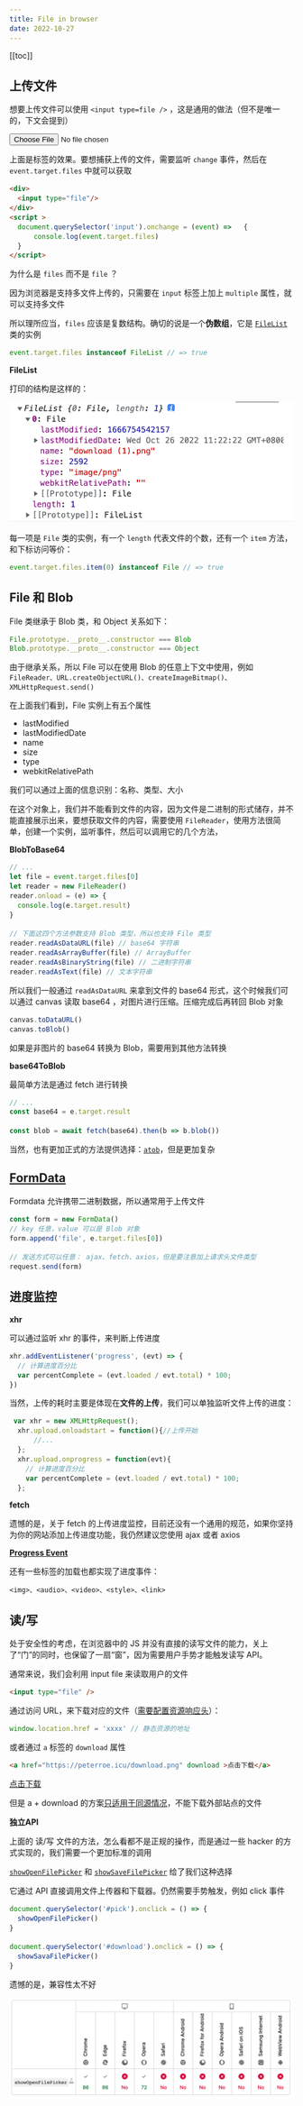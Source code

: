 ```yaml
---
title: File in browser
date: 2022-10-27
---
```


[[toc]]

## 上传文件

想要上传文件可以使用 `<input type=file />` ，这是通用的做法（但不是唯一的，下文会提到）

<input revert type="file"/>

上面是标签的效果。要想捕获上传的文件，需要监听 `change` 事件，然后在 `event.target.files` 中就可以获取

```html
<div>
  <input type="file"/>
</div>
<script >
  document.querySelector('input').onchange = (event) =>   {
      console.log(event.target.files)
  }
</script>
```

为什么是 `files` 而不是 `file` ？

因为浏览器是支持多文件上传的，只需要在 `input` 标签上加上 `multiple` 属性，就可以支持多文件

所以理所应当，`files` 应该是复数结构。确切的说是一个**伪数组**，它是 [`FileList`](https://developer.mozilla.org/en-US/docs/Web/API/FileList) 类的实例

```js
event.target.files instanceof FileList // => true
```

**FileList**

打印的结构是这样的：

<img src="https://raw.githubusercontent.com/peterroe/static-img/master/202210271050321.png?token=AOFHDGHN75TLHURBDYHMZ3DDLHZCC" v-viewer/>

每一项是 `File` 类的实例，有一个 `length` 代表文件的个数，还有一个 `item` 方法，和下标访问等价：

```js
event.target.files.item(0) instanceof File // => true
```

## File 和 Blob

File 类继承于 Blob 类，和 Object 关系如下：

```js
File.prototype.__proto__.constructor === Blob
Blob.prototype.__proto__.constructor === Object
```

由于继承关系，所以 File 可以在使用 Blob 的任意上下文中使用，例如 `FileReader、URL.createObjectURL()、createImageBitmap()、 XMLHttpRequest.send()`

在上面我们看到，File 实例上有五个属性

* lastModified
* lastModifiedDate
* name
* size
* type
* webkitRelativePath

我们可以通过上面的信息识别：名称、类型、大小

在这个对象上，我们并不能看到文件的内容，因为文件是二进制的形式储存，并不能直接展示出来，要想获取文件的内容，需要使用 `FileReader`，使用方法很简单，创建一个实例，监听事件，然后可以调用它的几个方法，

**BlobToBase64**

```js
// ...
let file = event.target.files[0]
let reader = new FileReader()
reader.onload = (e) => {
  console.log(e.target.result)
} 

// 下面这四个方法参数支持 Blob 类型，所以也支持 File 类型
reader.readAsDataURL(file) // base64 字符串
reader.readAsArrayBuffer(file) // ArrayBuffer
reader.readAsBinaryString(file) // 二进制字符串
reader.readAsText(file) // 文本字符串
```

所以我们一般通过 `readAsDataURL` 来拿到文件的 base64 形式，这个时候我们可以通过 canvas 读取 base64 ，对图片进行压缩。压缩完成后再转回 Blob 对象

```js
canvas.toDataURL() 
canvas.toBlob()
```

如果是非图片的 base64 转换为 Blob，需要用到其他方法转换

**base64ToBlob**

最简单方法是通过 fetch 进行转换

```js
// ...
const base64 = e.target.result 

const blob = await fetch(base64).then(b => b.blob())
```

当然，也有更加正式的方法提供选择：[`atob`](https://developer.mozilla.org/zh-CN/docs/Web/API/atob)，但是更加复杂

## [FormData](https://developer.mozilla.org/en-US/docs/Web/API/FormData)

Formdata 允许携带二进制数据，所以通常用于上传文件

```js
const form = new FormData()
// key 任意，value 可以是 Blob 对象
form.append('file', e.target.files[0])

// 发送方式可以任意： ajax、fetch、axios，但是要注意加上请求头文件类型
request.send(form)
```

## 进度监控

**xhr**

可以通过监听 xhr 的事件，来判断上传进度

```js
xhr.addEventListener('progress', (evt) => {
  // 计算进度百分比
  var percentComplete = (evt.loaded / evt.total) * 100;
})
```

当然，上传的耗时主要是体现在**文件的上传**，我们可以单独监听文件上传的进度：

```js
 var xhr = new XMLHttpRequest();
  xhr.upload.onloadstart = function(){//上传开始
      //...
  };
  xhr.upload.onprogress = function(evt){
    // 计算进度百分比
    var percentComplete = (evt.loaded / evt.total) * 100;
  };
```

**fetch**

遗憾的是，关于 fetch 的上传进度监控，目前还没有一个通用的规范，如果你坚持为你的网站添加上传进度功能，我仍然建议您使用 ajax 或者 axios

[**Progress Event**](https://developer.mozilla.org/en-US/docs/Web/API/ProgressEvent)

还有一些标签的加载也都实现了进度事件：

`<img>、<audio>、<video>、<style>、<link>`

## 读/写

处于安全性的考虑，在浏览器中的 JS 并没有直接的读写文件的能力，关上了“门”的同时，也保留了一扇“窗”，因为需要用户手势才能触发读写 API。

通常来说，我们会利用 input file 来读取用户的文件

```html
<input type="file" />
```

通过访问 URL，来下载对应的文件（[需要配置资源响应头](https://developer.mozilla.org/zh-CN/docs/Web/HTTP/Headers/Content-Disposition#%E4%BD%9C%E4%B8%BA%E6%B6%88%E6%81%AF%E4%B8%BB%E4%BD%93%E4%B8%AD%E7%9A%84%E6%B6%88%E6%81%AF%E5%A4%B4)）：

```js
window.location.href = 'xxxx' // 静态资源的地址
```

或者通过 `a` 标签的 `download` 属性

```html
<a href="https://peterroe.icu/download.png" download >点击下载</a>
```

<a href="https://peterroe.icu/download.png" download >点击下载</a>

但是 a + download 的方案[只适用于同源情况](https://developer.mozilla.org/en-US/docs/Web/HTML/Element/a#attr-download)，不能下载外部站点的文件

**独立API**

上面的 读/写 文件的方法，怎么看都不是正规的操作，而是通过一些 hacker 的方式实现的，我们需要一个更加标准的调用

[`showOpenFilePicker`](https://developer.mozilla.org/en-US/docs/Web/API/Window/showOpenFilePicker) 和 [`showSaveFilePicker`](https://developer.mozilla.org/en-US/docs/Web/API/Window/showSaveFilePicker) 给了我们这种选择

它通过 API 直接调用文件上传器和下载器。仍然需要手势触发，例如 click 事件

```js
document.querySelector('#pick').onclick = () => {
  showOpenFilePicker()
}

document.querySelector('#download').onclick = () => {
  showSavaFilePicker()
}
```

遗憾的是，兼容性太不好

![img](https://raw.githubusercontent.com/peterroe/static-img/master/202210271316294.png)